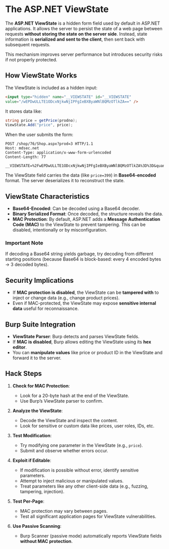 # The ASP.NET ViewState


The **ASP.NET ViewState** is a hidden form field used by default in ASP.NET applications. It allows the server to persist the state of a web page between requests **without storing the state on the server side**. Instead, state information is **serialized and sent to the client**, then sent back with subsequent requests.

This mechanism improves server performance but introduces security risks if not properly protected.

## How ViewState Works

The ViewState is included as a hidden input:

```html
<input type="hidden" name="__VIEWSTATE" id="__VIEWSTATE"
value="/wEPDwULLTE1ODcxNjkwNjIPFgIeBXByaWNlBQMzOTlkZA==" />
```

It stores data like:

```csharp
string price = getPrice(prodno);
ViewState.Add("price", price);
```

When the user submits the form:

```http
POST /shop/76/Shop.aspx?prod=3 HTTP/1.1
Host: mdsec.net
Content-Type: application/x-www-form-urlencoded
Content-Length: 77

__VIEWSTATE=%2FwEPDwULLTE1ODcxNjkwNjIPFgIeBXByaWNlBQMzOTlkZA%3D%3D&quantity=1
```

The ViewState field carries the data (like `price=399`) in **Base64-encoded** format. The server deserializes it to reconstruct the state.

## ViewState Characteristics

- **Base64-Encoded**: Can be decoded using a Base64 decoder.
- **Binary Serialized Format**: Once decoded, the structure reveals the data.
- **MAC Protection**: By default, ASP.NET adds a **Message Authentication Code (MAC)** to the ViewState to prevent tampering. This can be disabled, intentionally or by misconfiguration.

### Important Note

If decoding a Base64 string yields garbage, try decoding from different starting positions (because Base64 is block-based: every 4 encoded bytes → 3 decoded bytes).

## Security Implications

- If **MAC protection is disabled**, the ViewState can be **tampered with** to inject or change data (e.g., change product prices).
- Even if MAC-protected, the ViewState may expose **sensitive internal data** useful for reconnaissance.

## Burp Suite Integration

- **ViewState Parser**: Burp detects and parses ViewState fields.
- If **MAC is disabled**, Burp allows editing the ViewState using its **hex editor**.
- You can **manipulate values** like price or product ID in the ViewState and forward it to the server.


## Hack Steps

1. **Check for MAC Protection**:
   - Look for a 20-byte hash at the end of the ViewState.
   - Use Burp’s ViewState parser to confirm.

2. **Analyze the ViewState**:
   - Decode the ViewState and inspect the content.
   - Look for sensitive or custom data like prices, user roles, IDs, etc.

3. **Test Modification**:
   - Try modifying one parameter in the ViewState (e.g., `price`).
   - Submit and observe whether errors occur.

4. **Exploit if Editable**:
   - If modification is possible without error, identify sensitive parameters.
   - Attempt to inject malicious or manipulated values.
   - Treat parameters like any other client-side data (e.g., fuzzing, tampering, injection).

5. **Test Per-Page**:
   - MAC protection may vary between pages.
   - Test all significant application pages for ViewState vulnerabilities.

6. **Use Passive Scanning**:
   - Burp Scanner (passive mode) automatically reports ViewState fields **without MAC protection**.

